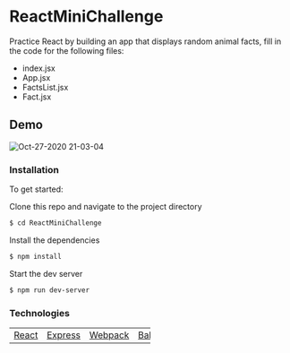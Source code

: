 # ReactMiniChallenge

Practice React by building an app that displays random animal facts, fill in the code for the following files:
- index.jsx
- App.jsx
- FactsList.jsx
- Fact.jsx

## Demo
![Oct-27-2020 21-03-04](https://user-images.githubusercontent.com/65248215/97378078-da81cc80-1897-11eb-9625-6465f541d16b.gif)

### Installation

To get started:

Clone this repo and navigate to the project directory

```sh
$ cd ReactMiniChallenge
```

Install the dependencies

```sh
$ npm install
```

Start the dev server

```sh
$ npm run dev-server
```

### Technologies

<table style="width:50%">
  <tr>
    <td><a href="https://reactjs.org/">React</a></td>
    <td><a href="http://expressjs.com">Express</a></td>
     <td><a href="https://webpack.js.org/">Webpack</a></td>
      <td><a href="https://babeljs.io/">Babel</a></td>
  </tr>
</table>
